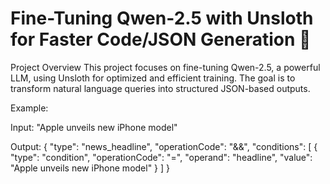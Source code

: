 # Fine-Tuning Qwen-2.5 with Unsloth for Faster Code/JSON Generation 🚀
Project Overview
This project focuses on fine-tuning Qwen-2.5, a powerful LLM, using Unsloth for optimized and efficient training. The goal is to transform natural language queries into structured JSON-based outputs.

Example:

Input: "Apple unveils new iPhone model"

Output:
{
  "type": "news_headline",
  "operationCode": "&&",
  "conditions": [
    {
      "type": "condition",
      "operationCode": "=",
      "operand": "headline",
      "value": "Apple unveils new iPhone model"
    }
  ]
}


